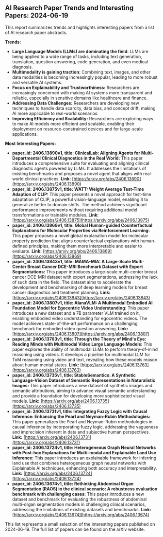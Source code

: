 ## AI Research Paper Trends and Interesting Papers: 2024-06-19

This report summarizes trends and highlights interesting papers from a list of AI research paper abstracts.

**Trends:**

* **Large Language Models (LLMs) are dominating the field:** LLMs are being applied to a wide range of tasks, including text generation, translation, question answering, code generation, and even medical diagnosis. 
* **Multimodality is gaining traction:** Combining text, images, and other data modalities is becoming increasingly popular, leading to more robust and versatile AI systems.
* **Focus on Explainability and Trustworthiness:** Researchers are increasingly concerned with making AI systems more transparent and reliable, especially in sensitive domains like healthcare and finance.
* **Addressing Data Challenges:** Researchers are developing new techniques to handle data scarcity, data bias, and concept drift, making AI more applicable to real-world scenarios.
* **Improving Efficiency and Scalability:** Researchers are exploring ways to make AI models more efficient and scalable, enabling their deployment on resource-constrained devices and for large-scale applications.

**Most Interesting Papers:**

* **paper_id: 2406.13890v1, title: ClinicalLab: Aligning Agents for Multi-Departmental Clinical Diagnostics in the Real World:** This paper introduces a comprehensive suite for evaluating and aligning clinical diagnostic agents powered by LLMs. It addresses the limitations of existing benchmarks and proposes a novel agent that aligns with real-world clinical practices. **Link:** [https://arxiv.org/abs/2406.13890](https://arxiv.org/abs/2406.13890)
* **paper_id: 2406.13875v1, title: WATT: Weight Average Test-Time Adaption of CLIP:** This paper presents a novel approach for test-time adaptation of CLIP, a powerful vision-language model, enabling it to generalize better to domain shifts. The method achieves significant performance improvements without requiring additional model transformations or trainable modules. **Link:** [https://arxiv.org/abs/2406.13875](https://arxiv.org/abs/2406.13875)
* **paper_id: 2406.13869v1, title: Global Human-guided Counterfactual Explanations for Molecular Properties via Reinforcement Learning:** This paper proposes a novel global explanation model for molecular property prediction that aligns counterfactual explanations with human-defined principles, making them more interpretable and easier to evaluate. **Link:** [https://arxiv.org/abs/2406.13869](https://arxiv.org/abs/2406.13869)
* **paper_id: 2406.13843v1, title: MAMA-MIA: A Large-Scale Multi-Center Breast Cancer DCE-MRI Benchmark Dataset with Expert Segmentations:** This paper introduces a large-scale multi-center breast cancer DCE-MRI dataset with expert segmentations, addressing the lack of such data in the field. The dataset aims to accelerate the development and benchmarking of deep learning models for breast cancer diagnostics and treatment planning. **Link:** [https://arxiv.org/abs/2406.13843](https://arxiv.org/abs/2406.13843)
* **paper_id: 2406.13807v1, title: AlanaVLM: A Multimodal Embodied AI Foundation Model for Egocentric Video Understanding:** This paper introduces a new dataset and a 7B parameter VLM trained on it, enabling embodied video understanding for egocentric videos. The model achieves state-of-the-art performance on a challenging benchmark for embodied video question answering. **Link:** [https://arxiv.org/abs/2406.13807](https://arxiv.org/abs/2406.13807)
* **paper_id: 2406.13763v1, title: Through the Theory of Mind's Eye: Reading Minds with Multimodal Video Large Language Models:** This paper explores the ability of multimodal LLMs to perform theory-of-mind reasoning using videos. It develops a pipeline for multimodal LLM for ToM reasoning using video and text, revealing how these models reason about human mental states. **Link:** [https://arxiv.org/abs/2406.13763](https://arxiv.org/abs/2406.13763)
* **paper_id: 2406.13735v1, title: StableSemantics: A Synthetic Language-Vision Dataset of Semantic Representations in Naturalistic Images:** This paper introduces a new dataset of synthetic images and semantic attributions, aiming to advance visual semantic understanding and provide a foundation for developing more sophisticated visual models. **Link:** [https://arxiv.org/abs/2406.13735](https://arxiv.org/abs/2406.13735)
* **paper_id: 2406.13731v1, title: Integrating Fuzzy Logic with Causal Inference: Enhancing the Pearl and Neyman-Rubin Methodologies:** This paper generalizes the Pearl and Neyman-Rubin methodologies in causal inference by incorporating fuzzy logic, addressing the vagueness and imprecision inherent in data and subjective human perspectives. **Link:** [https://arxiv.org/abs/2406.13731](https://arxiv.org/abs/2406.13731)
* **paper_id: 2406.13724v1, title: Heterogeneous Graph Neural Networks with Post-hoc Explanations for Multi-modal and Explainable Land Use Inference:** This paper introduces an explainable framework for inferring land use that combines heterogeneous graph neural networks with Explainable AI techniques, enhancing both accuracy and interpretability. **Link:** [https://arxiv.org/abs/2406.13724](https://arxiv.org/abs/2406.13724)
* **paper_id: 2406.13674v1, title: Rethinking Abdominal Organ Segmentation (RAOS) in the clinical scenario: A robustness evaluation benchmark with challenging cases:** This paper introduces a new dataset and benchmark for evaluating the robustness of abdominal multi-organ segmentation models in challenging clinical scenarios, addressing the limitations of existing datasets and benchmarks. **Link:** [https://arxiv.org/abs/2406.13674](https://arxiv.org/abs/2406.13674)

This list represents a small selection of the interesting papers published on 2024-06-19. The full list of papers can be found on the arXiv website. 
